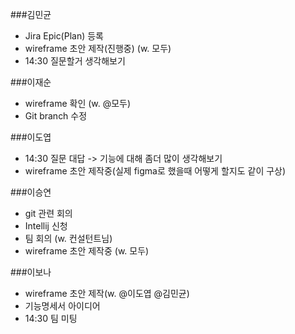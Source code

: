 ###김민균

- Jira Epic(Plan) 등록
- wireframe 초안 제작(진행중) (w. 모두)
- 14:30 질문할거 생각해보기


###이재순

- wireframe 확인 (w. @모두)
- Git branch 수정

###이도엽

- 14:30 질문 대답 -> 기능에 대해 좀더 많이 생각해보기
- wireframe 초안 제작중(실제 figma로 했을때 어떻게 할지도 같이 구상)


###이승연

- git 관련 회의
- Intellij 신청
- 팀 회의 (w. 컨설턴트님)
- wireframe 초안 제작중 (w. 모두)

###이보나

- wireframe 초안 제작(w. @이도엽 @김민균)
- 기능명세서 아이디어
- 14:30 팀 미팅
